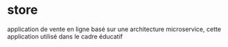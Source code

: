 # store
application de vente en ligne basé sur une architecture microservice, cette application utilisé dans le cadre éducatif
